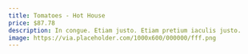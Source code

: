 ```yaml
---
title: Tomatoes - Hot House
price: $87.78
description: In congue. Etiam justo. Etiam pretium iaculis justo.
image: https://via.placeholder.com/1000x600/000000/fff.png
---
```

